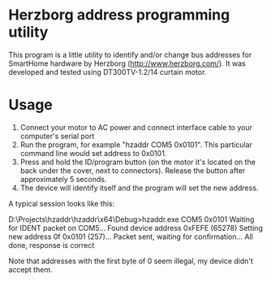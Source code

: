 # Herzborg address programming utility

This program is a little utility to identify and/or change bus addresses for SmartHome
hardware by Herzborg (http://www.herzborg.com/). It was developed and tested using DT300TV-1.2/14
curtain motor.

# Usage

1. Connect your motor to AC power and connect interface cable to your computer's serial port
2. Run the program, for example "hzaddr COM5 0x0101". This particular command line would set address to 0x0101.
3. Press and hold the ID/program button (on the motor it's located on the back under the cover, next to connectors). Release the button after approximately 5 seconds.
4. The device will identify itself and the program will set the new address.

A typical session looks like this:

D:\Projects\hzaddr\hzaddr\x64\Debug>hzaddr.exe COM5 0x0101
Waiting for IDENT packet on COM5...
Found device address 0xFEFE (65278)
Setting new address 0f 0x0101 (257)...
Packet sent, waiting for confirmation...
All done, response is correct

Note that addresses with the first byte of 0 seem illegal, my device didn't accept them.
